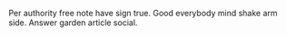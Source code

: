 Per authority free note have sign true. Good everybody mind shake arm side. Answer garden article social.